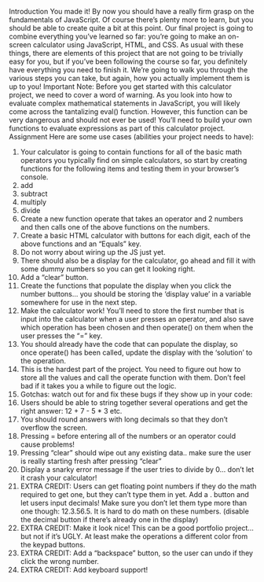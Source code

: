 ﻿
Introduction
You made it! By now you should have a really firm grasp on the fundamentals of JavaScript. Of course there’s plenty more to learn, but you should be able to create quite a bit at this point. Our final project is going to combine everything you’ve learned so far: you’re going to make an on-screen calculator using JavaScript, HTML, and CSS.
As usual with these things, there are elements of this project that are not going to be trivially easy for you, but if you’ve been following the course so far, you definitely have everything you need to finish it. We’re going to walk you through the various steps you can take, but again, how you actually implement them is up to you!
Important Note: Before you get started with this calculator project, we need to cover a word of warning. As you look into how to evaluate complex mathematical statements in JavaScript, you will likely come across the tantalizing eval() function. However, this function can be very dangerous and should not ever be used! You’ll need to build your own functions to evaluate expressions as part of this calculator project.
Assignment
Here are some use cases (abilities your project needs to have):
1. Your calculator is going to contain functions for all of the basic math operators you typically find on simple calculators, so start by creating functions for the following items and testing them in your browser’s console.
1. add
2. subtract
3. multiply
4. divide
2. Create a new function operate that takes an operator and 2 numbers and then calls one of the above functions on the numbers.
3. Create a basic HTML calculator with buttons for each digit, each of the above functions and an “Equals” key.
1. Do not worry about wiring up the JS just yet.
2. There should also be a display for the calculator, go ahead and fill it with some dummy numbers so you can get it looking right.
3. Add a “clear” button.
4. Create the functions that populate the display when you click the number buttons… you should be storing the ‘display value’ in a variable somewhere for use in the next step.
5. Make the calculator work! You’ll need to store the first number that is input into the calculator when a user presses an operator, and also save which operation has been chosen and then operate() on them when the user presses the “=” key.
1. You should already have the code that can populate the display, so once operate() has been called, update the display with the ‘solution’ to the operation.
2. This is the hardest part of the project. You need to figure out how to store all the values and call the operate function with them. Don’t feel bad if it takes you a while to figure out the logic.
6. Gotchas: watch out for and fix these bugs if they show up in your code:
1. Users should be able to string together several operations and get the right answer: 12 + 7 - 5 * 3 etc.
2. You should round answers with long decimals so that they don’t overflow the screen.
3. Pressing = before entering all of the numbers or an operator could cause problems!
4. Pressing “clear” should wipe out any existing data.. make sure the user is really starting fresh after pressing “clear”
5. Display a snarky error message if the user tries to divide by 0… don’t let it crash your calculator!
7. EXTRA CREDIT: Users can get floating point numbers if they do the math required to get one, but they can’t type them in yet. Add a . button and let users input decimals! Make sure you don’t let them type more than one though: 12.3.56.5. It is hard to do math on these numbers. (disable the decimal button if there’s already one in the display)
8. EXTRA CREDIT: Make it look nice! This can be a good portfolio project… but not if it’s UGLY. At least make the operations a different color from the keypad buttons.
9. EXTRA CREDIT: Add a “backspace” button, so the user can undo if they click the wrong number.
10. EXTRA CREDIT: Add keyboard support!

